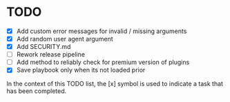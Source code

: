 # TODO

- [x] Add custom error messages for invalid / missing arguments
- [x] Add random user agent argument
- [x] Add SECURITY.md
- [ ] Rework release pipeline
- [ ] Add method to reliably check for premium version of plugins
- [x] Save playbook only when its not loaded prior

In the context of this TODO list, the [x] symbol is used to indicate a task that has been completed.